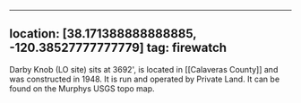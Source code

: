 
---
location: [38.171388888888885, -120.38527777777779]
tag: firewatch
---

Darby Knob (LO site) sits at 3692', is located in [[Calaveras County]] and was constructed in 1948. It is run and operated by Private Land. It can be found on the Murphys USGS topo map.
